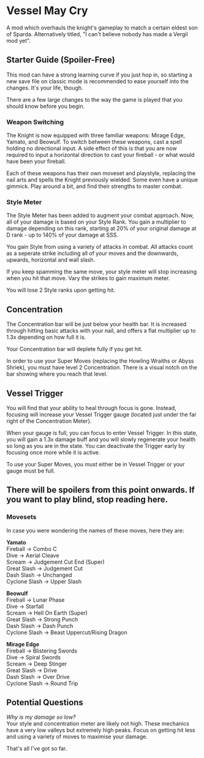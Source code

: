 # Vessel May Cry

A mod which overhauls the knight's gameplay to match a certain eldest son of Sparda.
Alternatively titled, "I can't believe nobody has made a Vergil mod yet".

## Starter Guide (Spoiler-Free)
This mod can have a strong learning curve if you just hop in, so starting a new save file on classic mode is recommended to ease yourself into the changes. It's your life, though.

There are a few large changes to the way the game is played that you should know before you begin.

### Weapon Switching
The Knight is now equipped with three familiar weapons: Mirage Edge, Yamato, and Beowulf. To switch between these weapons, cast a spell holding no directional input. A side effect of this is that you are now required to input a horizontal direction to cast your fireball - or what would have been your fireball.

Each of these weapons has their own moveset and playstyle, replacing the nail arts and spells the Knight previously wielded. Some even have a unique gimmick. Play around a bit, and find their strengths to master combat.

### Style Meter
The Style Meter has been added to augment your combat approach. Now, all of your damage is based on your Style Rank. You gain a multiplier to damage depending on this rank, starting at 20% of your original damage at D rank - up to 140% of your damage at SSS.

You gain Style from using a variety of attacks in combat. All attacks count as a seperate strike including all of your moves and the downwards, upwards, horizontal and wall slash. 

If you keep spamming the same move, your style meter will stop increasing when you hit that move. Vary the strikes to gain maximum meter.

You will lose 2 Style ranks upon getting hit.

## Concentration
The Concentration bar will be just below your health bar. It is increased through hitting basic attacks with your nail, and offers a flat multiplier up to 1.3x depending on how full it is.

Your Concentration bar will deplete fully if you get hit.

In order to use your Super Moves (replacing the Howling Wraiths or Abyss Shriek), you must have level 2 Concentration. There is a visual notch on the bar showing where you reach that level.

## Vessel Trigger
You will find that your ability to heal through focus is gone. Instead, focusing will increase your Vessel Trigger gauge (located just under the far right of the Concentration Meter).

When your gauge is full, you can focus to enter Vessel Trigger. In this state, you will gain a 1.3x damage buff and you will slowly regenerate your health so long as you are in the state. You can deactivate the Trigger early by focusing once more while it is active.

To use your Super Moves, you must either be in Vessel Trigger or your gauge must be full.

## There will be spoilers from this point onwards. If you want to play blind, stop reading here.

### Movesets
In case you were wondering the names of these moves, here they are:

**Yamato**  
Fireball -> Combo C  
Dive -> Aerial Cleave  
Scream -> Judgement Cut End (Super)  
Great Slash -> Judgement Cut  
Dash Slash -> Unchanged  
Cyclone Slash -> Upper Slash  
  
**Beowulf**  
Fireball -> Lunar Phase  
Dive -> Starfall  
Scream -> Hell On Earth (Super)  
Great Slash -> Strong Punch  
Dash Slash -> Dash Punch  
Cyclone Slash -> Beast Uppercut/Rising Dragon  
  
**Mirage Edge**  
Fireball -> Blistering Swords  
Dive -> Spiral Swords  
Scream -> Deep Stinger  
Great Slash -> Drive  
Dash Slash -> Over Drive  
Cyclone Slash -> Round Trip

## Potential Questions

*Why is my damage so low?*  
Your style and concentration meter are likely not high. These mechanics have a very low valleys but extremely high peaks. Focus on getting hit less and using a variety of moves to maximise your damage.

That's all I've got so far.

